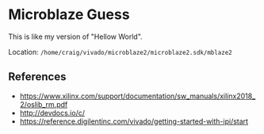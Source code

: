 # Microblaze Guess

This is like my version of "Hellow World".

Location: ``/home/craig/vivado/microblaze2/microblaze2.sdk/mblaze2``

## References

* https://www.xilinx.com/support/documentation/sw_manuals/xilinx2018_2/oslib_rm.pdf
* http://devdocs.io/c/
* https://reference.digilentinc.com/vivado/getting-started-with-ipi/start

